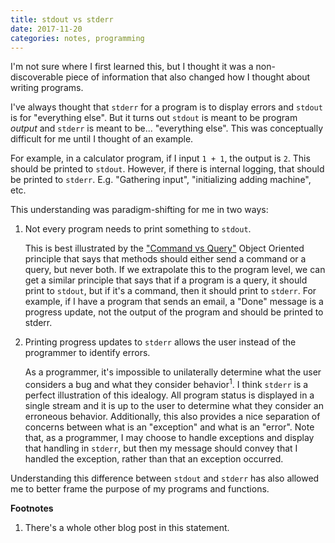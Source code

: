 ```yaml
---
title: stdout vs stderr
date: 2017-11-20
categories: notes, programming
---
```


I'm not sure where I first learned this, but I thought it was a non-discoverable piece of information
that also changed how I thought about writing programs.

I've always thought that `stderr` for a program is to display errors and `stdout` is for "everything
else". But it turns out `stdout` is meant to be program *output* and `stderr` is meant to be...
"everything else". This was conceptually difficult for me until I thought of an example.

For example, in a calculator program, if I input `1 + 1`, the output is `2`. This should
be printed to `stdout`. However, if there is internal logging, that should be printed to `stderr`.
E.g. "Gathering input", "initializing adding machine", etc.

This understanding was paradigm-shifting for me in two ways:

1. Not every program needs to print something to `stdout`.

    This is best illustrated by the ["Command vs Query"][1] Object Oriented principle that says that
    methods should either send a command or a query, but never both. If we extrapolate this to
    the program level, we can get a similar principle that says that if a program is a
    query, it should print to `stdout`, but if it's a command, then it should print to `stderr`.
    For example, if I have a program that sends an email, a "Done" message is a progress update,
    not the output of the program and should be printed to stderr.

1. Printing progress updates to `stderr` allows the user instead of the programmer to identify errors.

    As a programmer, it's impossible to unilaterally determine what the user considers a bug and what
    they consider behavior<sup>1</sup>. I think `stderr` is a perfect illustration of this idealogy.
    All program status is displayed in a single stream and it is up to the user to determine what
    they consider an erroneous behavior. Additionally, this also provides a nice separation of
    concerns between what is an "exception" and what is an "error". Note that, as a programmer, I
    may choose to handle exceptions and display that handling in `stderr`, but then my message
    should convey that I handled the exception, rather than that an exception occurred.

Understanding this difference between `stdout` and `stderr` has also allowed me to better frame the
purpose of my programs and functions.

**Footnotes**

1. There's a whole other blog post in this statement.

[1]: https://en.wikipedia.org/wiki/Command–query_separation
